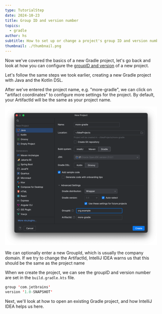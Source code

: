 ```yaml
---
type: TutorialStep
date: 2024-10-23
title: Group ID and version number
topics:
  - gradle
author: hs
subtitle: How to set up or change a project's group ID and version number.
thumbnail: ./thumbnail.png
---
```


Now we've covered the basics of a new Gradle project, let's go back and look at how you can configure the [groupID and version](https://maven.apache.org/guides/mini/guide-naming-conventions.html) of a new project.

Let's follow the same steps we took earlier, creating a new Gradle project with Java and the Kotlin DSL.

After we've entered the project name, e.g. "more-gradle", we can click on "artifact coordinates" to configure more settings for the project. By default, your ArtifactId will be the same as your project name.

![Artifact co-ordinates](./artifact-coords.png)

We can optionally enter a new GroupId, which is usually the company domain. If we try to change the ArtifactId, IntelliJ IDEA warns us that this should be the same as the project name

When we create the project, we can see the groupID and version number are set in the `build.gradle.kts` file.

```kotlin
group 'com.jetbrains'
version '1.0-SNAPSHOT'
```

Next, we'll look at how to open an existing Gradle project, and how IntelliJ IDEA helps us here.
